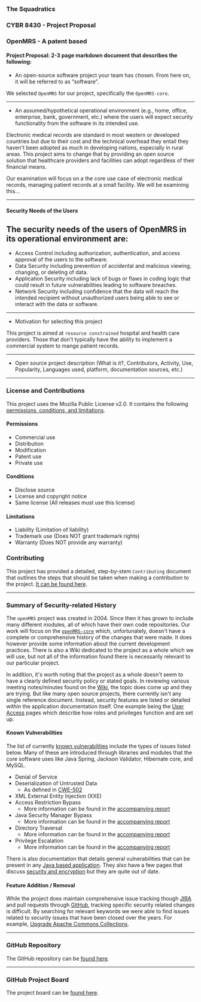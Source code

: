 ### The Squadratics
### CYBR 8430 - Project Proposal
### OpenMRS - A patent based

#### Project Proposal: 2-3 page markdown document that describes the following:

* An open-source software project your team has chosen. From here on, it will be referred to as “software”.

We selected `OpenMRS` for our project, specifically the `OpenMRS-core`.

---

* An assumed/hypothetical operational environment (e.g., home, office, enterprise, bank, government, etc.) where the users will expect security functionality from the software in its intended use.

Electronic medical records are standard in most western or developed countries but due to their cost and the technical overhead they entail they haven't been adopted	as much in developing nations, especially in rural areas.  This project aims to change that by providing an open source solution that healthcare providers and facilities can adopt regardless of their financial means.

Our examination will focus on a the core use case of electronic medical records, managing patient records at a small facility. We will be examining this...

---
#### Security Needs of the Users
## The security needs of the users of OpenMRS in its operational environment are:
* Access Control including authorization, authentication, and access approval of the users to the software.
* Data Security including prevention of accidental and malicious viewing, changing, or deleting of data.
* Application Security including lack of bugs or flaws in coding logic that could result in future vulnerabilities leading to software breaches.
* Network Security including confidence that the data will reach the intended recipient without unauthorized users being able to see or interact with the data or software.

---

* Motivation for selecting this project

This project is aimed at `resource constrained` hospital and health care providers. Those that don't typically have the ability to implement a commercial system to mange patient records.

---

* Open source project description (What is it?, Contributors, Activity, Use, Popularity, Languages used, platform, documentation sources, etc.)

---

### License and Contributions

This project uses the Mozilla Public License v2.0.  It contains the following [permissions, conditions, and limitations](https://choosealicense.com/licenses/mpl-2.0/).

#### Permissions
* Commercial use
* Distribution
* Modification
* Patent use
* Private use

#### Conditions
* Disclose source
* License and copyright notice
* Same license (All releases must use this license)

#### Limitations
* Liability (Limitation of liability)
* Trademark use (Does NOT grant trademark rights)
* Warranty (Does NOT provide any warranty)


### Contributing

This project has provided a detailed, step-by-stem `Contributing` document that outlines the steps that should be taken when making a contribution to the project.  [It can be found here](https://github.com/openmrs/openmrs-core/blob/master/CONTRIBUTING.md).

----

### Summary of Security-related History

The `openMRS` project was created in 2004.  Since then it has grown to include many different modules, all of which have their own code repositories.  Our work will focus on the [`openMRS-core`](https://github.com/openmrs/openmrs-core) which, unfortunately, doesn't have a complete or comprehensive history of the changes that were made.  It does however provide some information about the current development practices.  There is also a Wiki dedicated to the project as a whole which we will use, but not all of the information found there is necessarily relevant to our particular project.

In addition, it's worth noting that the project as a whole doesn't seem to have a clearly defined security policy or stated goals.  In reviewing various meeting notes/minutes found on the [Wiki](https://wiki.openmrs.org/display/RES/2017-01-23+Project+Management+Meeting), the topic does come up and they are trying.  But like many open source projects, there currently isn't any single reference document.  Instead, security features are listed or detailed within the application documentation itself.  One example being the [User Access](https://wiki.openmrs.org/pages/viewpage.action?pageId=3346872) pages which describe how roles and privileges function and are set up.

#### Known Vulnerabilities

The list of currently [known vulnerabilities](https://snyk.io/test/github/openmrs/openmrs-core?targetFile=api%2Fpom.xml) include the types of issues listed below.  Many of these are introduced through libraries and modules that the core software uses like Java Spring, Jackson Validator, Hibernate core, and MySQL.

* Denial of Service
* Deserialization of Untrusted Data
  * As defined in [CWE-502](https://cwe.mitre.org/data/definitions/502.html)
* XML External Entity Injection (XXE)
* Access Restriction Bypass
  * More information can be found in the [accompanying report](https://snyk.io/vuln/SNYK-JAVA-ORGSPRINGFRAMEWORK-31650)
* Java Security Manager Bypass
  * More information can be found in the [accompanying report](https://snyk.io/vuln/SNYK-JAVA-ORGHIBERNATE-30098)
* Directory Traversal
  * More information can be found in the [accompanying report](https://snyk.io/vuln/SNYK-JAVA-ORGSPRINGFRAMEWORK-32202)
* Privilege Escalation
  * More information can be found in the [accompanying report](https://snyk.io/vuln/SNYK-JAVA-MYSQL-174574)

There is also documentation that details general vulnerabilities that can be present in any [Java based application](https://wiki.openmrs.org/display/docs/Top+Vulnerabilities+in+Java+Web+Applications). They also have a few pages that discuss [security and encryption](https://wiki.openmrs.org/display/docs/Security+and+Encryption) but they are quite out of date.

#### Feature Addition / Removal

While the project does maintain comprehensive issue tracking though [JIRA](https://issues.openmrs.org/secure/Dashboard.jspa) and pull requests through [GitHub](https://github.com/openmrs/openmrs-core/pulls?utf8=✓&q=security), tracking specific security related changes is difficult.  By searching for relevant keywords we were able to find issues related to security issues that have been closed over the years.  For example, [Upgrade Apache Commons Collections](https://github.com/openmrs/openmrs-core/pull/1758).

---

### GitHub Repository

The GitHub repository can be [found here](https://github.com/The-Squadratics/openMRS_security_project).

---

### GitHub Project Board

The project board can be [found here](https://github.com/The-Squadratics/openMRS_security_project/projects/1).

